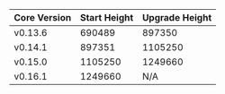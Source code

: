 | Core Version | Start Height | Upgrade Height |
| ------------ | ------------ | -------------- |
| v0.13.6      | 690489       | 897350         |
| v0.14.1      | 897351       | 1105250       |
| v0.15.0      | 1105250      | 1249660       |
| v0.16.1      | 1249660      | N/A           |
